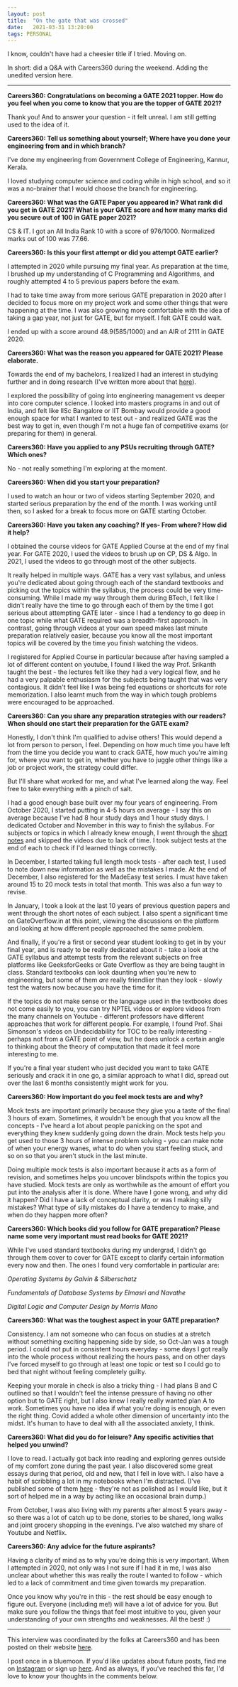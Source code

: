 ```yaml
---
layout:	post
title:	"On the gate that was crossed"
date:	2021-03-31 13:20:00
tags: PERSONAL
---
```


I know, couldn't have had a cheesier title if I tried. Moving on.

In short: did a Q&A with Careers360 during the weekend. Adding the unedited version here. 

***

**Careers360: Congratulations on becoming a GATE 2021 topper. How do you feel when you come to know that you are the topper of GATE 2021?**

Thank you! And to answer your question - it felt unreal. I am still getting used to the idea of it.

**Careers360: Tell us something about yourself; Where have you done your engineering from and in which branch?**

I&#39;ve done my engineering from Government College of Engineering, Kannur, Kerala.

I loved studying computer science and coding while in high school, and so it was a no-brainer that I would choose the branch for engineering.

**Careers360: What was the GATE Paper you appeared in? What rank did you get in GATE 2021? What is your GATE score and how many marks did you secure out of 100 in GATE paper 2021?**

CS &amp; IT. I got an All India Rank 10 with a score of 976/1000. Normalized marks out of 100 was 77.66.

**Careers360: Is this your first attempt or did you attempt GATE earlier?**

I attempted in 2020 while pursuing my final year. As preparation at the time, I brushed up my understanding of C Programming and Algorithms, and roughly attempted 4 to 5 previous papers before the exam.

I had to take time away from more serious GATE preparation in 2020 after I decided to focus more on my project work and some other things that were happening at the time. I was also growing more comfortable with the idea of taking a gap year, not just for GATE, but for myself. I felt GATE could wait.

I ended up with a score around 48.9(585/1000) and an AIR of 2111 in GATE 2020.

**Careers360: What was the reason you appeared for GATE 2021? Please elaborate.**

Towards the end of my bachelors, I realized I had an interest in studying further and in doing research (I&#39;ve written more about that [here](https://liyanasahir.in/2020/10/01/some-thoughts-on-graduating/)). 

I explored the possibility of going into engineering management vs deeper into core computer science. I looked into masters programs in and out of India, and felt like IISc Bangalore or IIT Bombay would provide a good enough space for what I wanted to test out - and realized GATE was the best way to get in, even though I'm not a huge fan of competitive exams (or preparing for them) in general.

**Careers360: Have you applied to any PSUs recruiting through GATE? Which ones?**

No - not really something I&#39;m exploring at the moment.

**Careers360: When did you start your preparation?**

I used to watch an hour or two of videos starting September 2020, and started serious preparation by the end of the month. I was working until then, so I asked for a break to focus more on GATE starting October.

**Careers360: Have you taken any coaching? If yes- From where? How did it help?**

I obtained the course videos for GATE Applied Course at the end of my final year. For GATE 2020, I used the videos to brush up on CP, DS &amp; Algo. In 2021, I used the videos to go through most of the other subjects.

It really helped in multiple ways. GATE has a very vast syllabus, and unless you&#39;re dedicated about going through each of the standard textbooks and picking out the topics within the syllabus, the process could be very time-consuming. While I made my way through them during BTech, I felt like I didn&#39;t really have the time to go through each of them by the time I got serious about attempting GATE later - since I had a tendency to go deep in one topic while what GATE required was a breadth-first approach. In contrast, going through videos at your own speed makes last minute preparation relatively easier, because you know all the most important topics will be covered by the time you finish watching the videos.

I registered for Applied Course in particular because after having sampled a lot of different content on youtube, I found I liked the way Prof. Srikanth taught the best - the lectures felt like they had a very logical flow, and he had a very palpable enthusiasm for the subjects being taught that was very contagious. It didn&#39;t feel like I was being fed equations or shortcuts for rote memorization. I also learnt much from the way in which tough problems were encouraged to be approached.

**Careers360: Can you share any preparation strategies with our readers? When should one start their preparation for the GATE exam?**

Honestly, I don&#39;t think I&#39;m qualified to advise others! This would depend a lot from person to person, I feel. Depending on how much time you have left from the time you decide you want to crack GATE, how much you&#39;re aiming for, where you want to get in, whether you have to juggle other things like a job or project work, the strategy could differ.

But I&#39;ll share what worked for me, and what I&#39;ve learned along the way. Feel free to take everything with a pinch of salt.

I had a good enough base built over my four years of engineering. From October 2020, I started putting in 4-5 hours on average - I say this on average because I&#39;ve had 8 hour study days and 1 hour study days. I dedicated October and November in this way to finish the syllabus. For subjects or topics in which I already knew enough, I went through the [short notes](https://gate.appliedroots.com/gate-cs-notes) and skipped the videos due to lack of time. I took subject tests at the end of each to check if I'd learned things correctly.

In December, I started taking full length mock tests - after each test, I used to note down new information as well as the mistakes I made. At the end of December, I also registered for the MadeEasy test series. I must have taken around 15 to 20 mock tests in total that month. This was also a fun way to revise.

In January, I took a look at the last 10 years of previous question papers and went through the short notes of each subject. I also spent a significant time on GateOverflow.in at this point, viewing the discussions on the platform and looking at how different people approached the same problem.

And finally, if you&#39;re a first or second year student looking to get in by your final year, and is ready to be really dedicated about it - take a look at the GATE syllabus and attempt tests from the relevant subjects on free platforms like GeeksforGeeks or Gate Overflow as they are being taught in class. Standard textbooks can look daunting when you&#39;re new to engineering, but some of them _are_ really friendlier than they look - slowly test the waters now because you have the time for it.

If the topics do not make sense or the language used in the textbooks does not come easily to you, you can try NPTEL videos or explore videos from the many channels on Youtube - different professors have different approaches that work for different people. For example, I found Prof. Shai Simonson&#39;s videos on Undecidability for TOC to be really interesting - perhaps not from a GATE point of view, but he does unlock a certain angle to thinking about the theory of computation that made it feel more interesting to me.

If you&#39;re a final year student who just decided you want to take GATE seriously and crack it in one go, a similar approach to what I did, spread out over the last 6 months consistently might work for you.

**Careers360: How important do you feel mock tests are and why?**

Mock tests are important primarily because they give you a taste of the final 3 hours of exam. Sometimes, it wouldn&#39;t be enough that you know all the concepts - I&#39;ve heard a lot about people panicking on the spot and everything they knew suddenly going down the drain. Mock tests help you get used to those 3 hours of intense problem solving - you can make note of when your energy wanes, what to do when you start feeling stuck, and so on so that you aren&#39;t stuck in the last minute.

Doing multiple mock tests is also important because it acts as a form of revision, and sometimes helps you uncover blindspots within the topics you have studied. Mock tests are only as worthwhile as the amount of effort you put into the analysis after it is done. Where have I gone wrong, and why did it happen? Did I have a lack of conceptual clarity, or was I making silly mistakes? What type of silly mistakes do I have a tendency to make, and when do they happen more often?

**Careers360: Which books did you follow for GATE preparation? Please name some very important must read books for GATE 2021?**

While I&#39;ve used standard textbooks during my undergrad, I didn&#39;t go through them cover to cover for GATE except to clarify certain information every now and then. The ones I found very comfortable in particular are:

_Operating Systems by Galvin &amp; Silberschatz_

_Fundamentals of Database Systems by Elmasri and Navathe_

_Digital Logic and Computer Design by Morris Mano_

**Careers360: What was the toughest aspect in your GATE preparation?**

Consistency. I am not someone who can focus on studies at a stretch without something exciting happening side by side, so Oct-Jan was a tough period. I could not put in consistent hours everyday - some days I got really into the whole process without realizing the hours pass, and on other days I&#39;ve forced myself to go through at least one topic or test so I could go to bed that night without feeling completely guilty.

Keeping your morale in check is also a tricky thing - I had plans B and C outlined so that I wouldn&#39;t feel the intense pressure of having no other option but to GATE right, but I also knew I really really wanted plan A to work. Sometimes you have no idea if what you&#39;re doing is enough, or even the right thing. Covid added a whole other dimension of uncertainty into the midst. It&#39;s human to have to deal with all the associated anxiety, I think. 

**Careers360: What did you do for leisure? Any specific activities that helped you unwind?**

I love to read. I actually got back into reading and exploring genres outside of my comfort zone during the past year. I also discovered some great essays during that period, old and new, that I fell in love with. I also have a habit of scribbling a lot in my notebooks when I&#39;m distracted. (I've published some of them [here](https://liyana.substack.com/p/why-flushbuffer) - they&#39;re not as polished as I would like, but it sort of helped me in a way by acting like an occasional brain dump.)

From October, I was also living with my parents after almost 5 years away - so there was a lot of catch up to be done, stories to be shared, long walks and joint grocery shopping in the evenings. I&#39;ve also watched my share of Youtube and Netflix.

**Careers360: Any advice for the future aspirants?**

Having a clarity of mind as to why you&#39;re doing this is very important. When I attempted in 2020, not only was I not sure if I had it in me, I was also unclear about whether this was really the route I wanted to follow - which led to a lack of commitment and time given towards my preparation.

Once you know why you&#39;re in this - the rest should be easy enough to figure out. Everyone (including me!) will have a lot of advice for you. But make sure you follow the things that feel most intuitive to you, given your understanding of your own strengths and weaknesses. All the best! :)

***

This interview was coordinated by the folks at Careers360 and has been posted on their website [here](https://engineering.careers360.com/articles/gate-2021-topper-interview-liyana-sahir-air-10-cs-clarity-of-mind).

I post once in a bluemoon. If you'd like updates about future posts, find me on [Instagram](https://www.instagram.com/liyanasahir/) or sign up [here](https://liyana.substack.com/). And as always, if you've reached this far, I'd love to know your thoughts in the comments below. 
